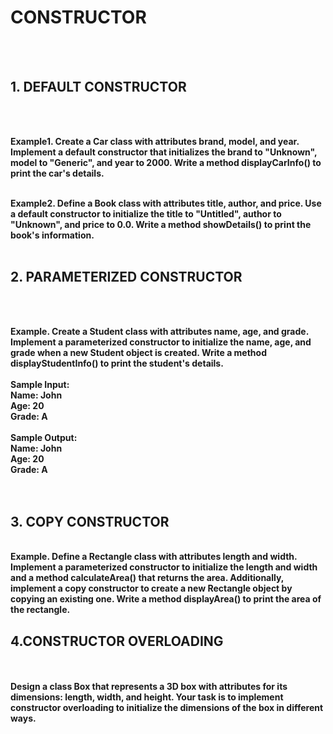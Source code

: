 # CONSTRUCTOR
<br>
<br>
<h2>1. DEFAULT CONSTRUCTOR</h2>
<br>
<br>

<b>Example1. Create a Car class with attributes brand, model, and year. Implement a default constructor that initializes the brand to "Unknown", model to "Generic", and year to 2000. Write a method displayCarInfo() to print the car's details.<b>
<br>
<br>


<b>Example2. Define a Book class with attributes title, author, and price. Use a default constructor to initialize the title to "Untitled", author to "Unknown", and price to 0.0. Write a method showDetails() to print the book's information.</b>
<br>
<br>
<h2>2. PARAMETERIZED CONSTRUCTOR</h2>
<br>
<br>

<b>Example. Create a Student class with attributes name, age, and grade. Implement a parameterized constructor to initialize the name, age, and grade when a new Student object is created. Write a method displayStudentInfo() to print the student's details.</b>
<br>
<br>
Sample Input:
<br>
Name: John<br>
Age: 20<br>
Grade: A<br>
<br>
Sample Output:<br>
Name: John<br>
Age: 20<br>
Grade: A<br>
<br>
<br>
<h2>3. COPY CONSTRUCTOR</h2>
<br>
<b>Example. Define a Rectangle class with attributes length and width. Implement a parameterized constructor to initialize the length and width and a method calculateArea() that returns the area. Additionally, implement a copy constructor to create a new Rectangle object by copying an existing one. Write a method displayArea() to print the area of the rectangle.</b>
<br>


<h2>4.CONSTRUCTOR OVERLOADING</h2>
<br>
<br>
<b>Design a class Box that represents a 3D box with attributes for its dimensions: length, width, and height. Your task is to implement constructor overloading to initialize the dimensions of the box in different ways.</b>



